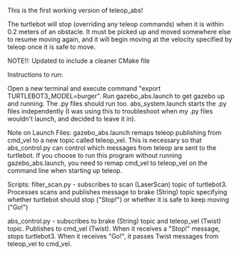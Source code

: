 This is the first working version of teleop_abs!

The turtlebot will stop (overriding any teleop commands) when it is within 0.2 meters of an obstacle. It must be picked up and moved somewhere else to resume moving again, and it will begin moving at the velocity specified by teleop once it is safe to move. 


NOTE!!: Updated to include a cleaner CMake file

Instructions to run:

Open a new terminal and execute command "export TURTLEBOT3_MODEL=burger". Run gazebo_abs.launch to get gazebo up and running. The .py files should run too. abs_system.launch starts the .py files independently (I was using this to troubleshoot when my .py files wouldn't launch, and decided to leave it in).

Note on Launch Files:
gazebo_abs.launch remaps teleop publishing from cmd_vel to a new topic called teleop_vel. This is necessary so that abs_control.py can control which messages from teleop are sent to the turtlebot. If you choose to run this program without running gazebo_abs.launch, you need to remap cmd_vel to teleop_vel on the command line when starting up teleop. 

Scripts: 
filter_scan.py - subscribes to scan (LaserScan) topic of turtlebot3. Processes scans and publishes message to brake (String) topic specifying whether turtlebot should stop ("Stop!") or whether it is safe to keep moving ("Go!")

abs_control.py - subscribes to brake (String) topic and teleop_vel (Twist) topic. Publishes to cmd_vel (Twist). When it receives a "Stop!" message, stops turtlebot3. When it receives "Go!", it passes Twist messages from teleop_vel to cmd_vel. 
